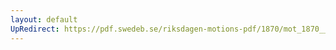 ```yaml
---
layout: default
UpRedirect: https://pdf.swedeb.se/riksdagen-motions-pdf/1870/mot_1870__fk__00038/mot_1870__fk__00038_001.pdf
---
```

